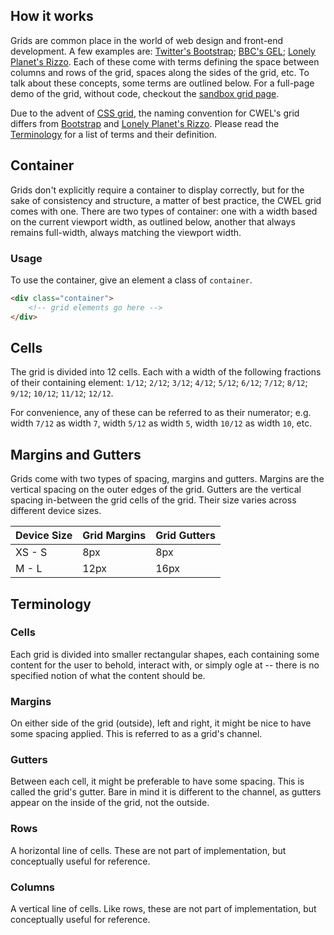 
## How it works

Grids are common place in the world of web design and front-end development. A few examples are: [Twitter's Bootstrap](http://getbootstrap.com/css/#grid); [BBC's GEL](http://www.bbc.co.uk/gel/guidelines/grid); [Lonely Planet's Rizzo](http://rizzo.lonelyplanet.com/styleguide/css-utilities/proportional-grid). Each of these come with terms defining the space between columns and rows of the grid, spaces along the sides of the grid, etc. To talk about these concepts, some terms are outlined below. For a full-page demo of the grid, without code, checkout the [sandbox grid page](/playground/sandbox/grid).

Due to the advent of [CSS grid](https://developer.mozilla.org/en-US/docs/Web/CSS/CSS_Grid_Layout/Basic_Concepts_of_Grid_Layout), the naming convention for CWEL's grid differs from [Bootstrap](http://getbootstrap.com/css/#grid) and [Lonely Planet's Rizzo](http://rizzo.lonelyplanet.com/styleguide/css-utilities/proportional-grid). Please read the [Terminology](#terminology) for a list of terms and their definition.


## Container

Grids don't explicitly require a container to display correctly, but for the sake of consistency and structure, a matter of best practice, the CWEL grid comes with one. There are two types of container: one with a width based on the current viewport width, as outlined below, another that always remains full-width, always matching the viewport width.

### Usage

To use the container, give an element a class of `container`.

``` html
<div class="container">
	<!-- grid elements go here -->
</div>
```


## Cells

The grid is divided into 12 cells. Each with a width of the following fractions of their containing element: `1/12`; `2/12`; `3/12`; `4/12`; `5/12`; `6/12`; `7/12`; `8/12`; `9/12`; `10/12`; `11/12`; `12/12`.

For convenience, any of these can be referred to as their numerator; e.g. width `7/12` as width `7`, width `5/12` as width `5`, width `10/12` as width `10`, etc.


## Margins and Gutters

Grids come with two types of spacing, margins and gutters. Margins are the vertical spacing on the outer edges of the grid. Gutters are the vertical spacing in-between the grid cells of the grid. Their size varies across different device sizes.

<table class="docs-table">
<thead>
	<tr>
		<th class="docs-table__column">Device Size</th>
		<th class="docs-table__column">Grid Margins</th>
		<th class="docs-table__column">Grid Gutters</th>
	</tr>
</thead>
<tbody>
	<tr>
		<td class="docs-table__column">XS - S</td>
		<td class="docs-table__column">8px</td>
		<td class="docs-table__column">8px</td>
	</tr>
	<tr>
		<td class="docs-table__column">M - L</td>
		<td class="docs-table__column">12px</td>
		<td class="docs-table__column">16px</td>
	</tr>
</tbody>
</table>


## Terminology

### Cells

Each grid is divided into smaller rectangular shapes, each containing some content for the user to behold, interact with, or simply ogle at -- there is no specified notion of what the content should be.

### Margins

On either side of the grid (outside), left and right, it might be nice to have some spacing applied. This is referred to as a grid's channel.

### Gutters

Between each cell, it might be preferable to have some spacing. This is called the grid's gutter. Bare in mind it is different to the channel, as gutters appear on the inside of the grid, not the outside.

### Rows

A horizontal line of cells. These are not part of implementation, but conceptually useful for reference.

### Columns

A vertical line of cells. Like rows, these are not part of implementation, but conceptually useful for reference.
